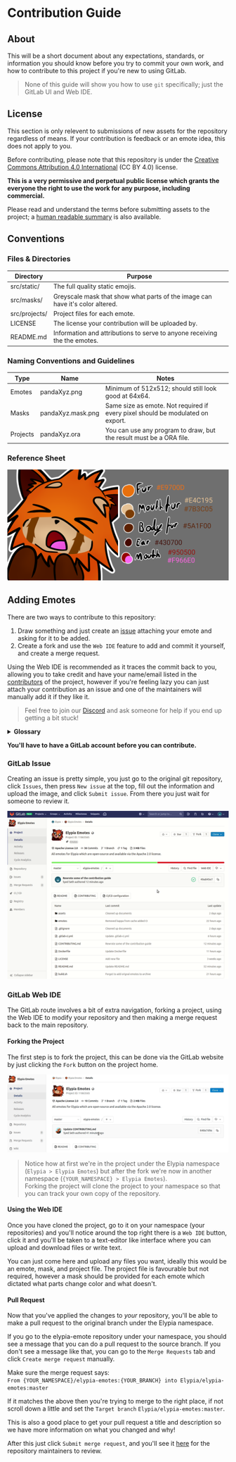 # Contribution Guide
## About
This will be a short document about any expectations, standards, or
information you should know before you try to commit your own work, and
how to contribute to this project if you're new to using GitLab.
> None of this guide will show you how to use `git` specifically; just
> the GitLab UI and Web IDE.

## License
This section is only relevent to submissions of new assets for the repository
regardless of means. If your contribution is feedback or an emote idea, 
this does not apply to you.

Before contributing, please note that this repository is under the 
[Creative Commons Attribution 4.0 International] (CC BY 4.0) license.

**This is a very permissive and perpetual public license which grants the everyone
the right to use the work for any purpose, including commercial.**

Please read and understand the terms before submitting assets to
the project; a [human readable summary] is also available.

## Conventions
### Files & Directories
| Directory     | Purpose                                                                       |
|---------------|-------------------------------------------------------------------------------|
| src/static/   | The full quality static emojis.                                               |
| src/masks/    | Greyscale mask that show what parts of the image can have it's color altered. |
| src/projects/ | Project files for each emote.                                                 |
| LICENSE       | The license your contribution will be uploaded by.                            |
| README.md     | Information and attributions to serve to anyone receiving the the emotes.     |

### Naming Conventions and Guidelines
| Type       | Name              | Notes                                                                          |
|------------|-------------------|--------------------------------------------------------------------------------|
| Emotes     | pandaXyz.png      | Minimum of 512x512; should still look good at 64x64.                           |
| Masks      | pandaXyz.mask.png | Same size as emote. Not required if every pixel should be modulated on export. |
| Projects   | pandaXyz.ora      | You can use any program to draw, but the result must be a ORA file.            |

### Reference Sheet
![reference]

## Adding Emotes
There are two ways to contribute to this repository:  
1. Draw something and just create an [issue] attaching your emote and
asking for it to be added.
2. Create a fork and use the `Web IDE` feature to add and commit it
yourself, and create a merge request. 

Using the Web IDE is recommended as it traces the commit back to you,
allowing you to take credit and have your name/email listed in the
[contributors] of the project, however if you're feeling  lazy you can
just attach your contribution as an issue and one of the maintainers
will manually add it if they like it. 
> Feel free to join our [Discord] and ask someone for help if you end
up getting a bit stuck!

<details>
    <summary><strong>Glossary</strong></summary>

Some terms used in this guide may not be friendly or obvious to people haven't used git before so here is a short key.

| Word         | Definition                                                                                                                                                                                                                           | Synonyms      |
|--------------|--------------------------------------------------------------------------------------------------------------------------------------------------------------------------------------------------------------------------------------|---------------|
| git          | Git is a version control system optimized for managing changes in files.                                                                                                                                                             |               |
| clone        | Downloading a copy of a project to either your own namespace or file system.                                                                                                                                                         |               |
| fork         | Cloning a project to your own namespace in order to make changes.                                                                                                                                                                    |               |
| branch       | A single version of the repository.                                                                                                                                                                                                  | version       |
| master       | The main version of the project, this is usually a stable and up-to-date branch which can include changes that haven't been released yet, others are _usually_ intended for development such as fixing an issue or adding a feature. |               |
| merge        | Pulling changes made from one branch into another branch.                                                                                                                                                                            |               |
| pull request | Requesting changes from your fork to be merged to a branch you don't have permission to merge to directly.                                                                                                                           | merge request |

</details>

**You'll have to have a GitLab account before you can contribute.**

### GitLab Issue
Creating an issue is pretty simple, you just go to the original git
repository, click `Issues`, then press `New issue` at the top, fill out
the information and upload the image, and click `Submit issue`. From
there you just wait for someone to review it.

![Creating an Issue]

### GitLab Web IDE
The GitLab route involves a bit of extra navigation, forking a project,
using the Web IDE to modify your repository and then making a merge
request back to the main repository.

#### Forking the Project
The first step is to fork the project, this can be done via the GitLab 
website by just clicking the `Fork` button on the project home.

![Forking the Project]
> Notice how at first we're in the project under the Elypia namespace
(`Elypia > Elypia Emotes`) but after the fork we're now in another
namespace (`{YOUR_NAMESPACE} > Elypia Emotes`).  
Forking the project will clone the project to your namespace so that
you can track your own copy of the repository.

#### Using the Web IDE
Once you have cloned the project, go to it on your namespace
(your repositories) and you'll notice around the top right there is a
`Web IDE` button, click it and you'll be taken to a text-editor like
interface where you can upload and download files or write text.

You can just come here and upload any files you want, ideally this
would be an emote, mask, and project file. The project file is
favourable but not required, however a mask should be provided for each
emote which dictated what parts change color and what doesn't.

#### Pull Request
Now that you've applied the changes to _your_ repository, you'll be
able to make a pull request to the original branch under the Elypia
namespace.

If you go to the elypia-emote repository under your namespace, you
should see a message that you can do a pull request to the source
branch. If you don't see a message like that, you can go to the
`Merge Requests` tab and click `Create merge request` manually.

Make sure the merge request says:  
`From {YOUR_NAMESPACE}/elypia-emotes:{YOUR_BRANCH} into Elypia/elypia-emotes:master`

If it matches the above then you're trying to merge to the right place,
if not scroll down a little and set the 
`Target branch` `Elypia/elypia-emotes:master`.

This is also a good place to get your pull request a title and
description so we have more information on what you changed and why!

After this just click `Submit merge request`, and you'll see it [here]
for the repository maintainers to review.

[Creative Commons Attribution 4.0 International]: https://creativecommons.org/licenses/by/4.0/legalcode "CC-BY License"
[human readable summary]: https://creativecommons.org/licenses/by/4.0/ "Human Readable Summary of CC-BY"
[issue]: https://gitlab.com/Elypia/elypia-emotes/issues "Elypia Emotes Issue Board"
[contributors]: https://gitlab.com/Elypia/elypia-emotes/graphs/master "Contributors Graph"
[Discord]: https://discord.gg/hprGMaM "Elypia on Discord"
[here]: https://gitlab.com/Elypia/elypia-emotes/merge_requests "Elypia Emotes Merge Requests"

[reference]: ./assets/reference.png "Reference and Colors for an Emote"
[Creating an Issue]: ./assets/issue.gif "Creating an Issue"
[Forking the Project]: ./assets/fork_project.gif "Forking the Project"

